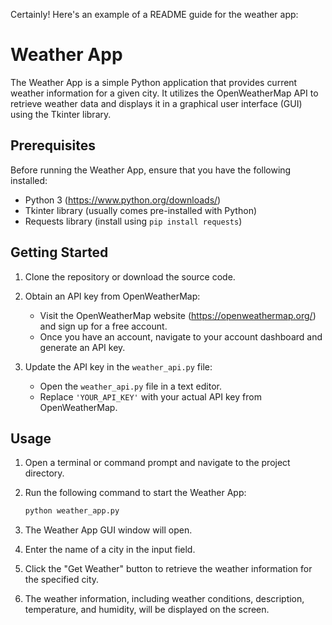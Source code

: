 Certainly! Here's an example of a README guide for the weather app:

# Weather App

The Weather App is a simple Python application that provides current weather information for a given city. It utilizes the OpenWeatherMap API to retrieve weather data and displays it in a graphical user interface (GUI) using the Tkinter library.

## Prerequisites

Before running the Weather App, ensure that you have the following installed:

- Python 3 (https://www.python.org/downloads/)
- Tkinter library (usually comes pre-installed with Python)
- Requests library (install using `pip install requests`)

## Getting Started

1. Clone the repository or download the source code.

2. Obtain an API key from OpenWeatherMap:
   - Visit the OpenWeatherMap website (https://openweathermap.org/) and sign up for a free account.
   - Once you have an account, navigate to your account dashboard and generate an API key.

3. Update the API key in the `weather_api.py` file:
   - Open the `weather_api.py` file in a text editor.
   - Replace `'YOUR_API_KEY'` with your actual API key from OpenWeatherMap.

## Usage

1. Open a terminal or command prompt and navigate to the project directory.

2. Run the following command to start the Weather App:

   ```bash
   python weather_app.py
   ```

3. The Weather App GUI window will open.

4. Enter the name of a city in the input field.

5. Click the "Get Weather" button to retrieve the weather information for the specified city.

6. The weather information, including weather conditions, description, temperature, and humidity, will be displayed on the screen.
